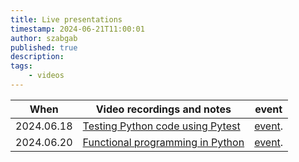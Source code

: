 ```yaml
---
title: Live presentations
timestamp: 2024-06-21T11:00:01
author: szabgab
published: true
description:
tags:
    - videos
---
```


| When       | Video recordings and notes                                                                               |  event                                                         |
| ---------- | -------------------------------------------------------------------------------------------------------- | -------------------------------------------------------------- |
| 2024.06.18 | [Testing Python code using Pytest](https://python.code-maven.com/testing-python-code-with-pytest)        | [event](https://www.meetup.com/code-mavens/events/301363070/). |
| 2024.06.20 | [Functional programming in Python](https://python.code-maven.com/functional-programming-in-python)       | [event](https://www.meetup.com/code-mavens/events/301395323/). |


